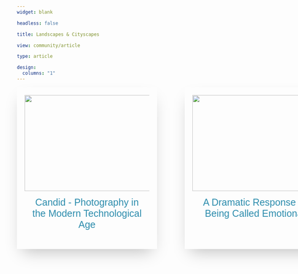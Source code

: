 ```yaml
---
widget: blank

headless: false

title: Landscapes & Cityscapes

view: community/article

type: article

design:
  columns: "1"
---
```

  <html>
  <body>
  <div class="grid-container">
  <div class="ui card">
  <div class="image">
  <img src=
  "/candid/DSC_3167 (1).jpg">
  </div>
  <div class="content">
  </div>
  <form method="get" action="/candid/">
  <button class="btn1"type="submit">Candid - Photography in the Modern Technological Age</button>
  </form>	
  </div>
  </body>
  <body>
  <div class="grid-container">
  <div class="ui card">
  <div class="image">
  <img src=
  "/dramatizing-women/featured.jpg">
  </div>
  <div class="content">
  </div>
  <form method="get" action="/dramatizing-women/">
  <button class="btn1"type="submit">A Dramatic Response to Being Called Emotional</button>
  </form>	
  </div>
  </body>
  <body>
  <div class="grid-container">
  <div class="ui card">
  <div class="image">
  <img src=
  "/public-art/featured.jpg">
  </div>
  <div class="content">
  </div>
  <form method="get" action="/public-art/">
  <button class="btn1"type="submit">Public Art, Profit, and Climate Change</button>
  </form>	
  </div>
  </body>
  </html>
  
  
  <html>
  <style>
  .grid-container{
    display: grid;
    grid-template-columns: repeat(3, 325px);
    grid-auto-rows: auto;
    grid-gap: 7rem;
  }
img {
  height: 250px;
  width: 3000px;
  vertical-align: middle;
}
.card{
  width: 325px;
  padding: 20px;
  text-align: center;
  background: transparent;
  border: 0;
  box-shadow: 0 20px 40px -14px rgba(0, 0, 0, 0.25);
  display: flex;
  flex-direction: column;
  overflow: hidden;
}
.btn1 {
  color: hsla(195, 58%, 43%, 1.0);
  font-size: 25px;
  border: 0;
  font-weight: 50;
  width: 100%;
  cursor: pointer;
  background: transparent;
  padding: 15px;
}
.btn1:hover {
  background-color: #e9ecee;
}
</style>
  </html>